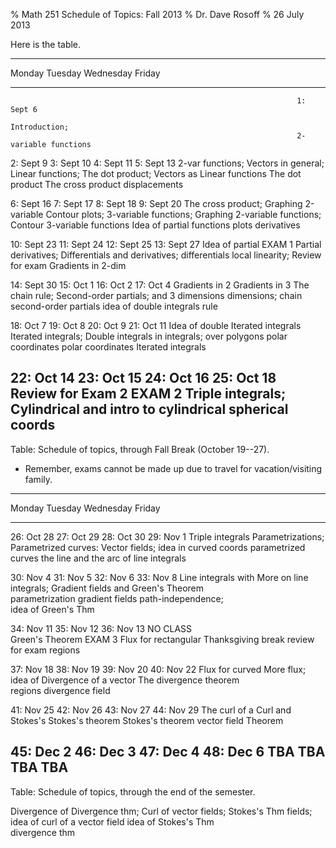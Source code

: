 % Math 251 Schedule of Topics: Fall 2013
% Dr. Dave Rosoff
% 26 July 2013

Here is the table.

--------------------------------------------------------------------------------------------
Monday              Tuesday                 Wednesday               Friday          
------------------  -------------------     --------------------    ------------------------
                                                                    1: Sept 6
                                                                    Introduction; 
                                                                    2-variable functions  

2: Sept 9           3: Sept 10              4: Sept 11              5: Sept 13
2-var functions;    Vectors in general;     Linear functions;       The dot product;
Vectors as          Linear functions        The dot product         The cross product
displacements       

6: Sept 16          7: Sept 17              8: Sept 18              9: Sept 20
The cross product;  Graphing 2-variable     Contour plots;          3-variable functions;
Graphing 2-variable functions; Contour      3-variable functions    Idea of partial
functions           plots                                           derivatives

10: Sept 23         11: Sept 24             12: Sept 25             13: Sept 27
Idea of partial     EXAM 1                  Partial derivatives;    Differentials and
derivatives;                                differentials           local linearity;
Review for exam                                                     Gradients in 2-dim   

14: Sept 30         15: Oct 1               16: Oct 2               17: Oct 4
Gradients in 2      Gradients in 3          The chain rule;         Second-order partials;
and 3 dimensions    dimensions; chain       second-order partials   idea of double integrals
                    rule

18: Oct 7           19: Oct 8               20: Oct 9               21: Oct 11
Idea of double      Iterated integrals      Iterated integrals;     Double integrals in
integrals;          over polygons           polar coordinates       polar coordinates
Iterated integrals

22: Oct 14          23: Oct 15              24: Oct 16              25: Oct 18
Review for Exam 2   EXAM 2                  Triple integrals;       Cylindrical and
                                            intro to cylindrical    spherical coords
--------------------------------------------------------------------------------------------

Table: Schedule of topics, through Fall Break (October 19--27).

* Remember, exams cannot be made up due to travel for vacation/visiting family.

-------------------------------------------------------------------------------------------------
Monday                Tuesday                   Wednesday                 Friday          
-------------------   -----------------------   ----------------------    -----------------------
26: Oct 28            27: Oct 29                28: Oct 30                29: Nov 1
Triple integrals      Parametrizations;         Parametrized curves:      Vector fields; idea
in curved coords      parametrized curves       the line and the arc      of line integrals
      
30: Nov 4             31: Nov 5                 32: Nov 6                 33: Nov 8
Line integrals with   More on line integrals;   Gradient fields and       Green's Theorem  
parametrization       gradient fields           path-independence;        
                                                idea of Green's Thm       
 
34: Nov 11            35: Nov 12                36: Nov 13                NO CLASS             
Green's Theorem       EXAM 3                    Flux for rectangular      Thanksgiving break
review for exam                                 regions                 
                                                
      
37: Nov 18            38: Nov 19                39: Nov 20                40: Nov 22
Flux for curved       More flux; idea of        Divergence of a vector    The divergence theorem     
regions               divergence                field

41: Nov 25            42: Nov 26                43: Nov 27                44: Nov 29
The curl of a         Curl and Stokes's         Stokes's theorem          Stokes's theorem
vector field          Theorem                   
      
45: Dec 2             46: Dec 3                 47: Dec 4                 48: Dec 6
TBA                   TBA                       TBA                       TBA
-------------------------------------------------------------------------------------------------

Table: Schedule of topics, through the end of the semester.

</div>

Divergence of         Divergence thm;           Curl of vector fields;    Stokes's Thm
fields; idea of       curl of a vector field    idea of Stokes's Thm  
divergence thm      